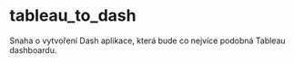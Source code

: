 # tableau_to_dash


Snaha o vytvoření Dash aplikace, která bude co nejvíce podobná Tableau dashboardu.



